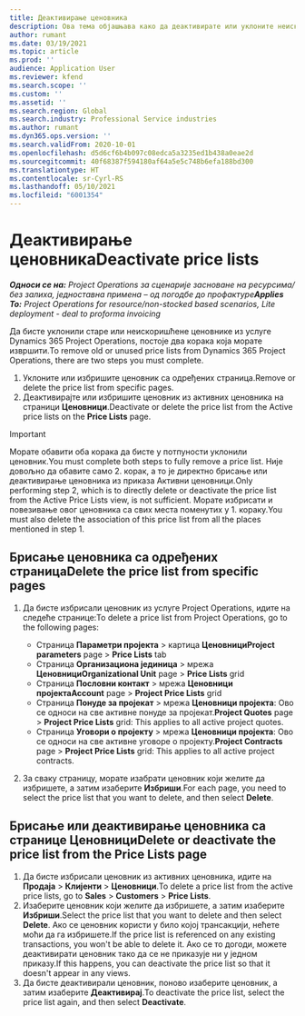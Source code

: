 ```yaml
---
title: Деактивирање ценовника
description: Ова тема објашњава како да деактивирате или уклоните неискоришћене или старе ценовнике.
author: rumant
ms.date: 03/19/2021
ms.topic: article
ms.prod: ''
audience: Application User
ms.reviewer: kfend
ms.search.scope: ''
ms.custom: ''
ms.assetid: ''
ms.search.region: Global
ms.search.industry: Professional Service industries
ms.author: rumant
ms.dyn365.ops.version: ''
ms.search.validFrom: 2020-10-01
ms.openlocfilehash: d5d6cf6b4b097c08edca5a3235ed1b438a0eae2d
ms.sourcegitcommit: 40f68387f594180af64a5e5c748b6efa188bd300
ms.translationtype: HT
ms.contentlocale: sr-Cyrl-RS
ms.lasthandoff: 05/10/2021
ms.locfileid: "6001354"
---
```

# <a name="deactivate-price-lists"></a><span data-ttu-id="98499-103">Деактивирање ценовника</span><span class="sxs-lookup"><span data-stu-id="98499-103">Deactivate price lists</span></span> 

<span data-ttu-id="98499-104">_**Односи се на:** Project Operations за сценарије засноване на ресурсима/без залиха, једноставна примена – од погодбе до профактуре_</span><span class="sxs-lookup"><span data-stu-id="98499-104">_**Applies To:** Project Operations for resource/non-stocked based scenarios, Lite deployment - deal to proforma invoicing_</span></span>

<span data-ttu-id="98499-105">Да бисте уклонили старе или неискоришћене ценовнике из услуге Dynamics 365 Project Operations, постоје два корака која морате извршити.</span><span class="sxs-lookup"><span data-stu-id="98499-105">To remove old or unused price lists from Dynamics 365 Project Operations, there are two steps you must complete.</span></span> 

1. <span data-ttu-id="98499-106">Уклоните или избришите ценовник са одређених страница.</span><span class="sxs-lookup"><span data-stu-id="98499-106">Remove or delete the price list from specific pages.</span></span>
2. <span data-ttu-id="98499-107">Деактивирајте или избришите ценовник из активних ценовника на страници **Ценовници**.</span><span class="sxs-lookup"><span data-stu-id="98499-107">Deactivate or delete the price list from the Active price lists on the **Price Lists** page.</span></span>

>[!IMPORTANT]
> <span data-ttu-id="98499-108">Морате обавити оба корака да бисте у потпуности уклонили ценовник.</span><span class="sxs-lookup"><span data-stu-id="98499-108">You must complete both steps to fully remove a price list.</span></span> <span data-ttu-id="98499-109">Није довољно да обавите само 2. корак, а то је директно брисање или деактивирање ценовника из приказа Активни ценовници.</span><span class="sxs-lookup"><span data-stu-id="98499-109">Only performing step 2, which is to directly delete or deactivate the price list from the Active Price Lists view, is not sufficient.</span></span> <span data-ttu-id="98499-110">Морате избрисати и повезивање овог ценовника са свих места поменутих у 1. кораку.</span><span class="sxs-lookup"><span data-stu-id="98499-110">You must also delete the association of this price list from all the places mentioned in step 1.</span></span>

## <a name="delete-the-price-list-from-specific-pages"></a><span data-ttu-id="98499-111">Брисање ценовника са одређених страница</span><span class="sxs-lookup"><span data-stu-id="98499-111">Delete the price list from specific pages</span></span>
1. <span data-ttu-id="98499-112">Да бисте избрисали ценовник из услуге Project Operations, идите на следеће странице:</span><span class="sxs-lookup"><span data-stu-id="98499-112">To delete a price list from Project Operations, go to the following pages:</span></span>  

      - <span data-ttu-id="98499-113">Страница **Параметри пројекта** > картица **Ценовници**</span><span class="sxs-lookup"><span data-stu-id="98499-113">**Project parameters** page > **Price Lists** tab</span></span>
      - <span data-ttu-id="98499-114">Страница **Организациона јединица** > мрежа **Ценовници**</span><span class="sxs-lookup"><span data-stu-id="98499-114">**Organizational Unit** page > **Price Lists** grid</span></span>
      - <span data-ttu-id="98499-115">Страница **Пословни контакт** > мрежа **Ценовници пројекта**</span><span class="sxs-lookup"><span data-stu-id="98499-115">**Account** page > **Project Price Lists** grid</span></span>
      - <span data-ttu-id="98499-116">Страница **Понуде за пројекат** > мрежа **Ценовници пројекта**: Ово се односи на све активне понуде за пројекат.</span><span class="sxs-lookup"><span data-stu-id="98499-116">**Project Quotes** page > **Project Price Lists** grid: This applies to all active project quotes.</span></span>
      - <span data-ttu-id="98499-117">Страница **Уговори о пројекту** > мрежа **Ценовници пројекта**: Ово се односи на све активне уговоре о пројекту.</span><span class="sxs-lookup"><span data-stu-id="98499-117">**Project Contracts** page > **Project Price Lists** grid: This applies to all active project contracts.</span></span>

 2. <span data-ttu-id="98499-118">За сваку страницу, морате изабрати ценовник који желите да избришете, а затим изаберите **Избриши**.</span><span class="sxs-lookup"><span data-stu-id="98499-118">For each page, you need to select the price list that you want to delete, and then select **Delete**.</span></span> 
 
## <a name="delete-or-deactivate-the-price-list-from-the-price-lists-page"></a><span data-ttu-id="98499-119">Брисање или деактивирање ценовника са странице Ценовници</span><span class="sxs-lookup"><span data-stu-id="98499-119">Delete or deactivate the price list from the Price Lists page</span></span>
 
1. <span data-ttu-id="98499-120">Да бисте избрисали ценовник из активних ценовника, идите на **Продаја** > **Клијенти** > **Ценовници**.</span><span class="sxs-lookup"><span data-stu-id="98499-120">To delete a price list from the active price lists, go to **Sales** > **Customers** > **Price Lists**.</span></span> 
2. <span data-ttu-id="98499-121">Изаберите ценовник који желите да избришете, а затим изаберите **Избриши**.</span><span class="sxs-lookup"><span data-stu-id="98499-121">Select the price list that you want to delete and then select **Delete**.</span></span> <span data-ttu-id="98499-122">Ако се ценовник користи у било којој трансакцији, нећете моћи да га избришете.</span><span class="sxs-lookup"><span data-stu-id="98499-122">If the price list is referenced on any existing transactions, you won't be able to delete it.</span></span> <span data-ttu-id="98499-123">Ако се то догоди, можете деактивирати ценовник тако да се не приказује ни у једном приказу.</span><span class="sxs-lookup"><span data-stu-id="98499-123">If this happens, you can deactivate the price list so that it doesn't appear in any views.</span></span> 
3. <span data-ttu-id="98499-124">Да бисте деактивирали ценовник, поново изаберите ценовник, а затим изаберите **Деактивирај**.</span><span class="sxs-lookup"><span data-stu-id="98499-124">To deactivate the price list, select the price list again, and then select **Deactivate**.</span></span>   
